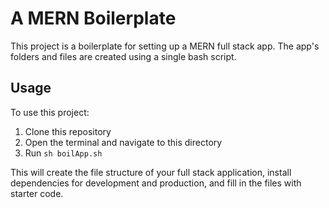 # A MERN Boilerplate

This project is a boilerplate for setting up a MERN full stack app. The app's folders and files are created using a single bash script.

## Usage

To use this project:
1. Clone this repository
2. Open the terminal and navigate to this directory
3. Run `sh boilApp.sh`

This will create the file structure of your full stack application, install dependencies for development and production, and fill in the files with starter code.

